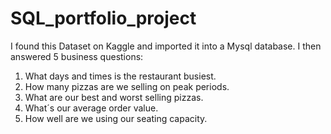 # SQL_portfolio_project

I found this Dataset on Kaggle and imported it into a Mysql database.
I then answered 5 business questions:

1. What days and times is the restaurant busiest.
2. How many pizzas are we selling on peak periods.
3. What are our best and worst selling pizzas.
4. What´s our average order value.
5. How well are we using our seating capacity.
